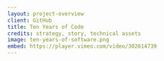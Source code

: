 ```yaml
---
layout: project-overview
client: GitHub
title: Ten Years of Code
credits: strategy, story, technical assets
image: ten-years-of-software.png
embed: https://player.vimeo.com/video/302614739
---
```

